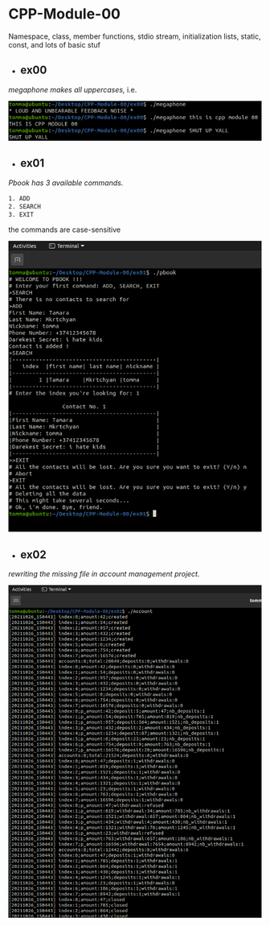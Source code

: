# **CPP-Module-00**

Namespace, class, member functions, stdio stream,
initialization lists, static, const, and lots of basic stuf

- ## ex00

_megaphone makes all uppercases,_ i.e.

![megaphone](https://github.com/mkrtchyan-t/CPP-Module-00/blob/master/ex00/megaphone.png?raw=true)

- ## ex01

_Pbook has 3 available commands._

	1. ADD
	2. SEARCH
	3. EXIT

the commands are case-sensitive

![pbook](https://github.com/mkrtchyan-t/CPP-Module-00/blob/master/ex01/pbook.png?raw=true)

- ## ex02

_rewriting the missing file in account management project._

![acocunt](https://github.com/mkrtchyan-t/CPP-Module-00/blob/master/ex02/Account.png?raw=true)
